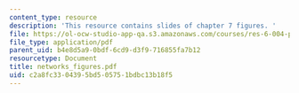 ```yaml
---
content_type: resource
description: 'This resource contains slides of chapter 7 figures. '
file: https://ol-ocw-studio-app-qa.s3.amazonaws.com/courses/res-6-004-principles-of-computer-system-design-an-introduction-spring-2009/c2a8fc3304395bd505751bdbc13b18f5_networks_figures.pdf
file_type: application/pdf
parent_uid: b4e8d5a9-0bdf-6cd9-d3f9-716855fa7b12
resourcetype: Document
title: networks_figures.pdf
uid: c2a8fc33-0439-5bd5-0575-1bdbc13b18f5
---
```

